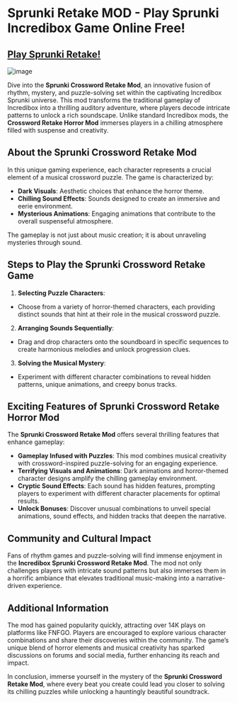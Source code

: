 # Sprunki Retake MOD - Play Sprunki Incredibox Game Online Free!

## [Play Sprunki Retake!](https://tinyurl.com/3sp63zyr)

![image](https://github.com/user-attachments/assets/3f23eae4-9b3d-4c86-8e0a-5546214b0f63)


Dive into the **Sprunki Crossword Retake Mod**, an innovative fusion of rhythm, mystery, and puzzle-solving set within the captivating Incredibox Sprunki universe. This mod transforms the traditional gameplay of Incredibox into a thrilling auditory adventure, where players decode intricate patterns to unlock a rich soundscape. Unlike standard Incredibox mods, the **Crossword Retake Horror Mod** immerses players in a chilling atmosphere filled with suspense and creativity.

## About the Sprunki Crossword Retake Mod

In this unique gaming experience, each character represents a crucial element of a musical crossword puzzle. The game is characterized by:

- **Dark Visuals**: Aesthetic choices that enhance the horror theme.
- **Chilling Sound Effects**: Sounds designed to create an immersive and eerie environment.
- **Mysterious Animations**: Engaging animations that contribute to the overall suspenseful atmosphere.

The gameplay is not just about music creation; it is about unraveling mysteries through sound.

## Steps to Play the Sprunki Crossword Retake Game

1. **Selecting Puzzle Characters**:
- Choose from a variety of horror-themed characters, each providing distinct sounds that hint at their role in the musical crossword puzzle.

2. **Arranging Sounds Sequentially**:
- Drag and drop characters onto the soundboard in specific sequences to create harmonious melodies and unlock progression clues.

3. **Solving the Musical Mystery**:
- Experiment with different character combinations to reveal hidden patterns, unique animations, and creepy bonus tracks.

## Exciting Features of Sprunki Crossword Retake Horror Mod

The **Sprunki Crossword Retake Mod** offers several thrilling features that enhance gameplay:

- **Gameplay Infused with Puzzles**: This mod combines musical creativity with crossword-inspired puzzle-solving for an engaging experience.
- **Terrifying Visuals and Animations**: Dark animations and horror-themed character designs amplify the chilling gameplay environment.
- **Cryptic Sound Effects**: Each sound has hidden features, prompting players to experiment with different character placements for optimal results.
- **Unlock Bonuses**: Discover unusual combinations to unveil special animations, sound effects, and hidden tracks that deepen the narrative.

## Community and Cultural Impact

Fans of rhythm games and puzzle-solving will find immense enjoyment in the **Incredibox Sprunki Crossword Retake Mod**. The mod not only challenges players with intricate sound patterns but also immerses them in a horrific ambiance that elevates traditional music-making into a narrative-driven experience.

## Additional Information

The mod has gained popularity quickly, attracting over 14K plays on platforms like FNFGO. Players are encouraged to explore various character combinations and share their discoveries within the community. The game’s unique blend of horror elements and musical creativity has sparked discussions on forums and social media, further enhancing its reach and impact.

In conclusion, immerse yourself in the mystery of the **Sprunki Crossword Retake Mod**, where every beat you create could lead you closer to solving its chilling puzzles while unlocking a hauntingly beautiful soundtrack.
